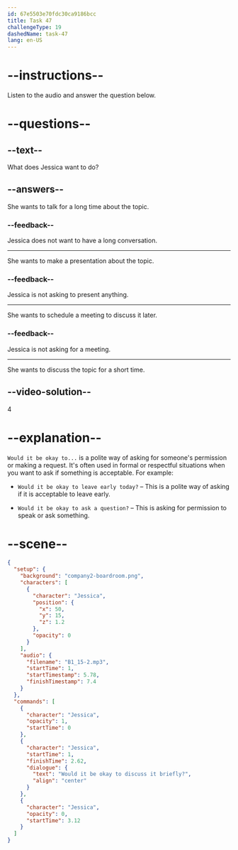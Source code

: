 ```yaml
---
id: 67e5503e70fdc30ca9186bcc
title: Task 47
challengeType: 19
dashedName: task-47
lang: en-US
---
```


<!-- (Audio) Jessica: Would it be okay to discuss it briefly? -->

# --instructions--

Listen to the audio and answer the question below.

# --questions--

## --text--

What does Jessica want to do?

## --answers--

She wants to talk for a long time about the topic.

### --feedback--

Jessica does not want to have a long conversation.

---

She wants to make a presentation about the topic.

### --feedback--

Jessica is not asking to present anything.

---

She wants to schedule a meeting to discuss it later.

### --feedback--

Jessica is not asking for a meeting.

---

She wants to discuss the topic for a short time.

## --video-solution--

4

# --explanation--

`Would it be okay to...` is a polite way of asking for someone's permission or making a request. It's often used in formal or respectful situations when you want to ask if something is acceptable. For example:

- `Would it be okay to leave early today?` – This is a polite way of asking if it is acceptable to leave early.  

- `Would it be okay to ask a question?` – This is asking for permission to speak or ask something.

# --scene--

```json
{
  "setup": {
    "background": "company2-boardroom.png",
    "characters": [
      {
        "character": "Jessica",
        "position": {
          "x": 50,
          "y": 15,
          "z": 1.2
        },
        "opacity": 0
      }
    ],
    "audio": {
      "filename": "B1_15-2.mp3",
      "startTime": 1,
      "startTimestamp": 5.78,
      "finishTimestamp": 7.4
    }
  },
  "commands": [
    {
      "character": "Jessica",
      "opacity": 1,
      "startTime": 0
    },
    {
      "character": "Jessica",
      "startTime": 1,
      "finishTime": 2.62,
      "dialogue": {
        "text": "Would it be okay to discuss it briefly?",
        "align": "center"
      }
    },
    {
      "character": "Jessica",
      "opacity": 0,
      "startTime": 3.12
    }
  ]
}
```

